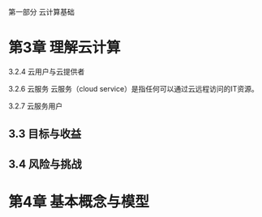 第一部分 云计算基础
# 第3章 理解云计算 #

3.2.4 云用户与云提供者

3.2.6 云服务
云服务（cloud service）是指任何可以通过云远程访问的IT资源。

3.2.7 云服务用户

## 3.3 目标与收益 ##

## 3.4 风险与挑战 ##

# 第4章 基本概念与模型 #